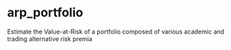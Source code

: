 # arp_portfolio
Estimate the Value-at-Risk of a portfolio composed of various academic and trading alternative risk premia
